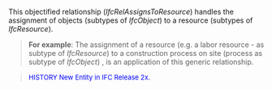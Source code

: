 This objectified relationship (_IfcRelAssignsToResource_) handles the assignment of objects (subtypes of _IfcObject_) to a resource (subtypes of _IfcResource_).

> **For example**: The assignment of a resource (e.g. a labor resource - as subtype of _IfcResource_) to a construction process on site (process as subtype of _IfcObject_) , is an application of this generic relationship.

> <font color="#0000FF" size="-1">HISTORY New Entity in IFC Release 2x.
		  </font>
>